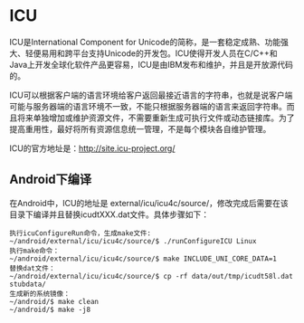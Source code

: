# ICU
ICU是International Component for Unicode的简称，是一套稳定成熟、功能强大、轻便易用和跨平台支持Unicode的开发包。ICU使得开发人员在C/C++和Java上开发全球化软件产品更容易，ICU是由IBM发布和维护，并且是开放源代码的。

ICU可以根据客户端的语言环境给客户返回最接近语言的字符串，也就是说客户端可能与服务器端的语言环境不一致，不能只根据服务器端的语言来返回字符串。而且将来单独增加或维护资源文件，不需要重新生成可执行文件或动态链接库。为了提高重用性，最好将所有资源信息统一管理，不是每个模块各自维护管理。

ICU的官方地址是：http://site.icu-project.org/

## Android下编译
在Android中，ICU的地址是 external/icu/icu4c/source/，修改完成后需要在该目录下编译并且替换icudtXXX.dat文件。具体步骤如下：
``` shell
执行icuConfigureRun命令，生成make文件:
~/android/external/icu/icu4c/source/$ ./runConfigureICU Linux
执行make命令：
~/android/external/icu/icu4c/source/$ make INCLUDE_UNI_CORE_DATA=1
替换dat文件：
~/android/external/icu/icu4c/source/$ cp -rf data/out/tmp/icudt58l.dat stubdata/
生成新的系统镜像：
~/android/$ make clean
~/android/$ make -j8
```
